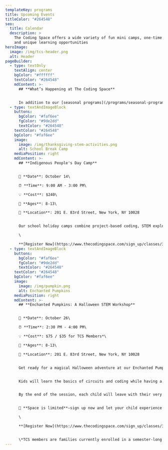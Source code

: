 ```yaml
---
templateKey: programs
title: Upcoming Events
titleColor: "#264548"
seo:
  title: Calendar
  description: >
    The Coding Space offers a wide variety of fun mini camps, one-time events,
    and unique learning opportunities
heroImage:
  image: /img/tcs-header.png
  alt: Header
pageBuilder:
  - type: textOnly
    textAlign: center
    bgColor: "#ffffff"
    textColor: "#264548"
    mdContent: >-
      ## **What’s Happening at The Coding Space**


      In addition to our [seasonal programs](/programs/seasonal-programs), The Coding Space offers a wide variety of fun and educational camps, workshops, and special events. See what’s coming up and how your child can get involved.
  - type: textAndImageBlock
    buttons:
      bgColor: "#faf6ee"
      fgColor: "#9de2dd"
      textColor: "#264548"
    textColor: "#264548"
    bgColor: "#faf6ee"
    image:
      image: /img/thanksgiving-stem-activities.png
      alt: School Break Camp
    mediaPosition: right
    mdContent: >-
      ## **Indigenous People's Day Camp**


      📅 **Date**: October 14\

      ⏰ **Time**: 9:00 AM - 3:00 PM\

      💡 **Cost**: $240\

      👥 **Ages**: 8-13\

      📍 **Location**: 201 E. 83rd Street, New York, NY 10028


      Our school holiday camps combine project-based coding, STEM exploration, hands-on activities, and more. Your child is sure to have an unforgettable experience on their day off from school.\

      \

      **[R﻿egister Now](https://www.thecodingspace.com/sign_up/classes/3337)**
  - type: textAndImageBlock
    buttons:
      bgColor: "#faf6ee"
      fgColor: "#9de2dd"
      textColor: "#264548"
    textColor: "#264548"
    bgColor: "#faf6ee"
    image:
      image: /img/pumpkin.png
      alt: Enchanted Pumpkins
    mediaPosition: right
    mdContent: >-
      ## **Enchanted Pumpkins: A Halloween STEM Workshop**


      🎃 **Date**: October 26\

      ⏰ **Time**: 2:30 PM - 4:00 PM\

      💡 **Cost**: $75 / $35 for TCS Members*\

      👥 **Ages**: 8-13\

      📍 **Location**: 201 E. 83rd Street, New York, NY 10028


      Get ready for a magical Halloween adventure at our Enchanted Pumpkins Workshop! In this exciting hands-on session, your child will bring their very own pumpkin to life using Arduino technology. With glowing lights and spooky sounds that respond to movement, these pumpkins are no ordinary decorations!


      Kids will learn the basics of circuits and coding while having a blast creating their very own high-tech Halloween masterpiece. They’ll also get to decorate their pumpkins with stickers, markers, and more for a truly personal touch.


      By the end of the session, each child will leave with their very own pumpkin friend and a newfound understanding of electronics and programming.


      👻 **Space is limited**—sign up now and let your child experience the magic of coding and creativity this Halloween!\

      \

      **[R﻿egister Now](https://www.thecodingspace.com/sign_up/classes/3452)**


      \*﻿TCS members are families currently enrolled in a semester-long class. If you are a TCS member and would like to register, email admissions@thecodingspace.com for your special code. Not enrolled in our classes? [Browse our offerings here](https://thecodingspace.com/classes).
---
```

